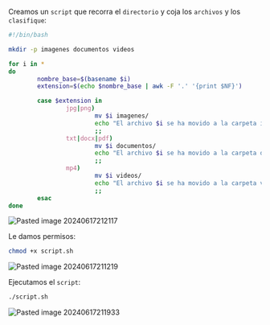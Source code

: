 Creamos un ``script`` que recorra el ``directorio`` y coja los ``archivos`` y los ``clasifique``:

```Bash
#!/bin/bash

mkdir -p imagenes documentos videos

for i in *
do
        nombre_base=$(basename $i)
        extension=$(echo $nombre_base | awk -F '.' '{print $NF}')

        case $extension in
                jpg|png)
                        mv $i imagenes/
                        echo "El archivo $i se ha movido a la carpeta imagenes"
                        ;;
                txt|docx|pdf)
                        mv $i documentos/
                        echo "El archivo $i se ha movido a la carpeta documentos"
                        ;;
                mp4)
                        mv $i videos/
                        echo "El archivo $i se ha movido a la carpeta videos"
                        ;;
        esac
done
```

![Pasted image 20240617212117](https://github.com/user-attachments/assets/96c05bf6-3873-4f5b-9400-e001ff30ba46)

Le damos permisos:

```Bash
chmod +x script.sh
```

![Pasted image 20240617211219](https://github.com/user-attachments/assets/a50c89a2-c764-4934-b8a1-22108e57a2ac)

Ejecutamos el ``script``:

```Bash
./script.sh
```

![Pasted image 20240617211933](https://github.com/user-attachments/assets/af0a6c19-2e36-45ee-bcd4-1d01a677d6b4)
